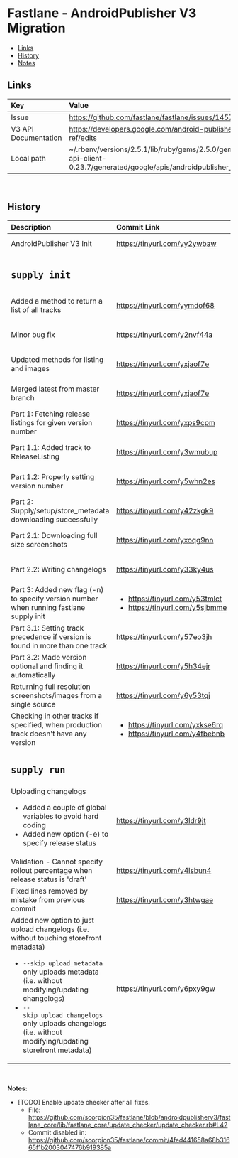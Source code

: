 # Fastlane - AndroidPublisher V3 Migration

* [Links](#links)
* [History](#history)
* [Notes](#notes)

## Links
  | Key    | Value        |
  | :----      |:------------ |
  | Issue      | https://github.com/fastlane/fastlane/issues/14573  |
  | V3 API Documentation        | https://developers.google.com/android-publisher/api-ref/edits   |
  | Local path        | ~/.rbenv/versions/2.5.1/lib/ruby/gems/2.5.0/gems/google-api-client-0.23.7/generated/google/apis/androidpublisher_v3/   |

<br> 

## History
  | Description    | Commit Link        | Date    |
  | :----      |:------------ |:----      |
  | AndroidPublisher V3 Init        | https://tinyurl.com/yy2ywbaw   | Jul 7, 2019        |
  | <h2>`supply init`</h2> |  |  |
  | Added a method to return a list of all tracks      | https://tinyurl.com/yymdof68  | Jul 26, 2019      |
  | Minor bug fix | https://tinyurl.com/y2nvf44a  | Aug 2, 2019 |
  | Updated methods for listing and images | https://tinyurl.com/yxjaof7e  | Aug 2, 2019 |
  | Merged latest from master branch | https://tinyurl.com/yxjaof7e  | Aug 3, 2019 |
  | Part 1: Fetching release listings for given version number | https://tinyurl.com/yxps9cpm  | Aug 4, 2019 |
  | Part 1.1: Added track to ReleaseListing | https://tinyurl.com/y3wmubup  | Aug 4, 2019 |
  | Part 1.2: Properly setting version  number | https://tinyurl.com/y5whn2es | Aug 4, 2019 |
  | Part 2: Supply/setup/store_metadata downloading successfully | https://tinyurl.com/y42zkgk9 | Aug 4, 2019 |
  | Part 2.1: Downloading full size screenshots | https://tinyurl.com/yxoqg9nn | Aug 4, 2019 |
  | Part 2.2: Writing changelogs | https://tinyurl.com/y33ky4us | Aug 4, 2019 |
  | Part 3: Added new flag (-n) to specify version number when running fastlane supply init | <ul><li>https://tinyurl.com/y53tmlct</li><li>https://tinyurl.com/y5sjbmme</li></ul> | Aug 4, 2019 |
  | Part 3.1: Setting track precedence if version is found in more than one track | https://tinyurl.com/y57eo3jh | Aug 4, 2019 |
  | Part 3.2: Made version optional and finding it automatically | https://tinyurl.com/y5h34ejr | Aug 4, 2019 |
  | Returning full resolution screenshots/images from a single source | https://tinyurl.com/y6y53tqj | Aug 4, 2019 |
  | Checking in other tracks if specified, when production track doesn't have any version | <ul><li>https://tinyurl.com/yxkse6rq</li><li>https://tinyurl.com/y4fbebnb</li></ul> | Aug 17, 2019 |
  | <h2>`supply run`</h2> |  |  |
  | Uploading changelogs<ul><li>Added a couple of global variables to avoid hard coding</li><li>Added new option (-e) to specify release status</li></ul> | https://tinyurl.com/y3ldr9jt | Aug 17, 2019 |
  | Validation - Cannot specify rollout percentage when release status is 'draft'  | https://tinyurl.com/y4lsbun4 | Aug 17, 2019 |
  | Fixed lines removed by mistake from previous commit | https://tinyurl.com/y3htwgae | Aug 17, 2019 |
  | Added new option to just upload changelogs (i.e. without touching storefront metadata)<ul><li>`--skip_upload_metadata` only uploads metadata (i.e. without modifying/updating changelogs)</li><li>`--skip_upload_changelogs` only uploads changelogs (i.e. without modifying/updating storefront metadata) </li></ul> | https://tinyurl.com/y6pxy9gw | Aug 18, 2019 |

<br>

**Notes:**

  - [TODO] Enable update checker after all fixes.
    - File: https://github.com/scorpion35/fastlane/blob/androidpublisherv3/fastlane_core/lib/fastlane_core/update_checker/update_checker.rb#L42
    - Commit disabled in: https://github.com/scorpion35/fastlane/commit/4fed441658a68b31665f1b2003047476b919385a
  